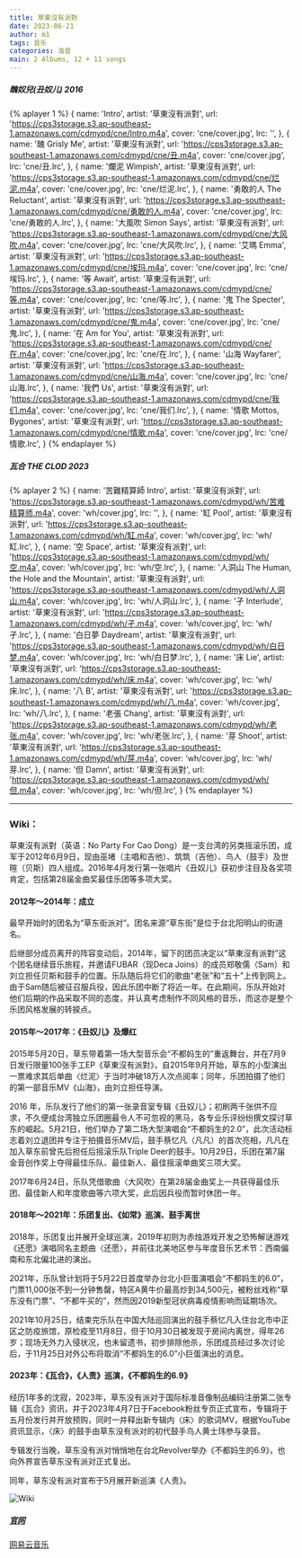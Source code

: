 ```yaml
---
title: 草東沒有派對 
date: 2023-06-21
author: m1
tags: 音乐
categories: 浊音
main: 2 Albums, 12 + 11 songs
---
```


##### 醜奴兒(丑奴儿)  2016

{% aplayer 1 %}
{
name: 'Intro',
artist: '草東沒有派對',
url: 'https://cps3storage.s3.ap-southeast-1.amazonaws.com/cdmypd/cne/Intro.m4a',
cover: 'cne/cover.jpg',
lrc: '',
},
{
name: '醜 Grisly Me',
artist: '草東沒有派對',
url: 'https://cps3storage.s3.ap-southeast-1.amazonaws.com/cdmypd/cne/丑.m4a',
cover: 'cne/cover.jpg',
lrc: 'cne/丑.lrc',
},
{
name: '爛泥 Wimpish',
artist: '草東沒有派對',
url: 'https://cps3storage.s3.ap-southeast-1.amazonaws.com/cdmypd/cne/烂泥.m4a',
cover: 'cne/cover.jpg',
lrc: 'cne/烂泥.lrc',
},
{
name: '勇敢的人 The Reluctant',
artist: '草東沒有派對',
url: 'https://cps3storage.s3.ap-southeast-1.amazonaws.com/cdmypd/cne/勇敢的人.m4a',
cover: 'cne/cover.jpg',
lrc: 'cne/勇敢的人.lrc',
},
{
name: '大風吹 Simon Says',
artist: '草東沒有派對',
url: 'https://cps3storage.s3.ap-southeast-1.amazonaws.com/cdmypd/cne/大风吹.m4a',
cover: 'cne/cover.jpg',
lrc: 'cne/大风吹.lrc',
},
{
name: '艾瑪 Emma',
artist: '草東沒有派對',
url: 'https://cps3storage.s3.ap-southeast-1.amazonaws.com/cdmypd/cne/埃玛.m4a',
cover: 'cne/cover.jpg',
lrc: 'cne/埃玛.lrc',
},
{
name: '等 Await',
artist: '草東沒有派對',
url: 'https://cps3storage.s3.ap-southeast-1.amazonaws.com/cdmypd/cne/等.m4a',
cover: 'cne/cover.jpg',
lrc: 'cne/等.lrc',
},
{
name: '鬼 The Specter',
artist: '草東沒有派對',
url: 'https://cps3storage.s3.ap-southeast-1.amazonaws.com/cdmypd/cne/鬼.m4a',
cover: 'cne/cover.jpg',
lrc: 'cne/鬼.lrc',
},
{
name: '在 Am for You',
artist: '草東沒有派對',
url: 'https://cps3storage.s3.ap-southeast-1.amazonaws.com/cdmypd/cne/在.m4a',
cover: 'cne/cover.jpg',
lrc: 'cne/在.lrc',
},
{
name: '山海 Wayfarer',
artist: '草東沒有派對',
url: 'https://cps3storage.s3.ap-southeast-1.amazonaws.com/cdmypd/cne/山海.m4a',
cover: 'cne/cover.jpg',
lrc: 'cne/山海.lrc',
},
{
name: '我們 Us',
artist: '草東沒有派對',
url: 'https://cps3storage.s3.ap-southeast-1.amazonaws.com/cdmypd/cne/我们.m4a',
cover: 'cne/cover.jpg',
lrc: 'cne/我们.lrc',
},
{
name: '情歌 Mottos, Bygones',
artist: '草東沒有派對',
url: 'https://cps3storage.s3.ap-southeast-1.amazonaws.com/cdmypd/cne/情歌.m4a',
cover: 'cne/cover.jpg',
lrc: 'cne/情歌.lrc',
}
{% endaplayer %}

##### 瓦合 THE CLOD  2023

{% aplayer 2 %}
{
name: '苦難精算師 Intro',
artist: '草東沒有派對',
url: 'https://cps3storage.s3.ap-southeast-1.amazonaws.com/cdmypd/wh/苦难精算师.m4a',
cover: 'wh/cover.jpg',
lrc: '',
},
{
name: '缸 Pool',
artist: '草東沒有派對',
url: 'https://cps3storage.s3.ap-southeast-1.amazonaws.com/cdmypd/wh/缸.m4a',
cover: 'wh/cover.jpg',
lrc: 'wh/缸.lrc',
},
{
name: '空 Space',
artist: '草東沒有派對',
url: 'https://cps3storage.s3.ap-southeast-1.amazonaws.com/cdmypd/wh/空.m4a',
cover: 'wh/cover.jpg',
lrc: 'wh/空.lrc',
},
{
name: '人洞山 The Human, the Hole and the Mountain',
artist: '草東沒有派對',
url: 'https://cps3storage.s3.ap-southeast-1.amazonaws.com/cdmypd/wh/人洞山.m4a',
cover: 'wh/cover.jpg',
lrc: 'wh/人洞山.lrc',
},
{
name: '孑 Interlude',
artist: '草東沒有派對',
url: 'https://cps3storage.s3.ap-southeast-1.amazonaws.com/cdmypd/wh/孑.m4a',
cover: 'wh/cover.jpg',
lrc: 'wh/孑.lrc',
},
{
name: '白日夢 Daydream',
artist: '草東沒有派對',
url: 'https://cps3storage.s3.ap-southeast-1.amazonaws.com/cdmypd/wh/白日梦.m4a',
cover: 'wh/cover.jpg',
lrc: 'wh/白日梦.lrc',
},
{
name: '床 Lie',
artist: '草東沒有派對',
url: 'https://cps3storage.s3.ap-southeast-1.amazonaws.com/cdmypd/wh/床.m4a',
cover: 'wh/cover.jpg',
lrc: 'wh/床.lrc',
},
{
name: '八 B',
artist: '草東沒有派對',
url: 'https://cps3storage.s3.ap-southeast-1.amazonaws.com/cdmypd/wh/八.m4a',
cover: 'wh/cover.jpg',
lrc: 'wh/八.lrc',
},
{
name: '老張 Chang',
artist: '草東沒有派對',
url: 'https://cps3storage.s3.ap-southeast-1.amazonaws.com/cdmypd/wh/老张.m4a',
cover: 'wh/cover.jpg',
lrc: 'wh/老张.lrc',
},
{
name: '芽 Shoot',
artist: '草東沒有派對',
url: 'https://cps3storage.s3.ap-southeast-1.amazonaws.com/cdmypd/wh/芽.m4a',
cover: 'wh/cover.jpg',
lrc: 'wh/芽.lrc',
},
{
name: '但 Damn',
artist: '草東沒有派對',
url: 'https://cps3storage.s3.ap-southeast-1.amazonaws.com/cdmypd/wh/但.m4a',
cover: 'wh/cover.jpg',
lrc: 'wh/但.lrc',
}
{% endaplayer %}

---

### Wiki：

草東沒有派對（英语：No Party For Cao Dong）是一支台湾的另类摇滚乐团，成军于2012年6月9日，现由巫堵（主唱和吉他）、筑筑（吉他）、鸟人（鼓手）及世暄（贝斯）四人组成。2016年4月发行第一张唱片《丑奴儿》获初步注目及各奖项肯定，包括第28届金曲奖最佳乐团等多项大奖。

#### 2012年～2014年：成立

最早开始时的团名为“草东街派对”。团名来源“草东街”是位于台北阳明山的街道名。

后继部分成员离开的阵容变动后，2014年，留下的团员决定以“草東沒有派對”这个团名继续音乐旅程，并邀请FUBAR（现Deca Joins）的成员郑敬儒（Sam）和 刘立担任贝斯和鼓手的位置。乐队随后将它们的歌曲“老张”和“五十”上传到网上。由于Sam随后被征召服兵役，因此乐团中断了将近一年。在此期间，乐队开始对他们后期的作品采取不同的态度，并认真考虑制作不同风格的音乐，而这亦是整个乐团风格发展的转捩点。

#### 2015年～2017年：《丑奴儿》及爆红

2015年5月20日，草东带着第一场大型音乐会“不都妈生的”重返舞台，并在7月9日发行限量100张手工EP《草東沒有派對》，自2015年9月开始，草东的小型演出一票难求其后单曲〈烂泥〉于当时冲破18万人次点阅率；同年，乐团拍摄了他们的第一部音乐MV《山海》，由刘立担任导演。

2016 年，乐队发行了他们的第一张录音室专辑《丑奴儿》；初刷两千张供不应求，不久便成台湾独立乐团圈最令人不可忽视的黑马，各专业乐评纷纷撰文探讨草东的崛起。5月21日，他们举办了第二场大型演唱会“不都妈生的2.0”，此次活动标志着刘立退团并专注于拍摄音乐MV后，鼓手蔡忆凡（凡凡）的首次亮相，凡凡在加入草东前曾先后担任后摇滚乐队Triple Deer的鼓手。10月29日，乐团在第7届金音创作奖上夺得最佳乐队、最佳新人、最佳摇滚单曲奖三项大奖。

2017年6月24日，乐队凭借歌曲〈大风吹〉在第28届金曲奖上一共获得最佳乐团、最佳新人和年度歌曲等六项大奖，此后因兵役而暂时休团一年。

#### 2018年～2021年：乐团复出、《如常》巡演、鼓手离世

2018年，乐团复出并展开全球巡演，2019年初则为赤烛游戏开发之恐怖解谜游戏《还愿》演唱同名主题曲〈还愿〉，并前往北美地区参与年度音乐艺术节：西南偏南和东北偏北进的演出。

2021年，乐队曾计划将于5月22日首度举办台北小巨蛋演唱会“不都妈生的6.0”，门票11,000张不到一分钟售罄，特区A黄牛价最高炒到34,500元，被粉丝戏称“草东没有门票”、“不都牛买的”，然而因2019新型冠状病毒疫情影响而延期场次。

2021年10月25日，结束完乐队在中国大陆巡回演出的鼓手蔡忆凡入住台北市中正区之防疫旅馆，原检疫至11月8日，但于10月30日被发现于房间内离世，得年26岁；现场无外力入侵状况，也未留遗书，初步排除他杀，乐团成员经过多次讨论后，于11月25日对外公布将取消“不都妈生的6.0”小巨蛋演出的消息。

#### 2023年：《瓦合》，《人责》巡演，《不都妈生的6.9》

经历1年多的沈寂，2023年，草东没有派对于国际标准音像制品编码注册第二张专辑《瓦合》资讯，并于2023年4月7日于Facebook粉丝专页正式宣布，专辑将于五月份发行并开放预购，同时一并释出新专辑内〈床〉的歌词MV，根据YouTube资讯显示，〈床〉的鼓手由草东没有派对的初代鼓手鸟人黄士玮参与录音。

专辑发行当晚，草东没有派对悄悄地在台北Revolver举办《不都妈生的6.9》，也向外界宣告草东没有派对正式复出。

同年，草东没有派对宣布于5月展开新巡演《人责》。

![Wiki](wiki.png)

##### [官网](https://nopartyforcaodong.com/zh-hant)

[网易云音乐](https://music.163.com/#/artist?id=1161122)
